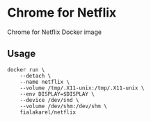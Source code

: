 # Chrome for Netflix 

Chrome for Netflix Docker image

## Usage

    docker run \
        --detach \
        --name netflix \
        --volume /tmp/.X11-unix:/tmp/.X11-unix \
        --env DISPLAY=$DISPLAY \
        --device /dev/snd \
        --volume /dev/shm:/dev/shm \
        fialakarel/netflix
